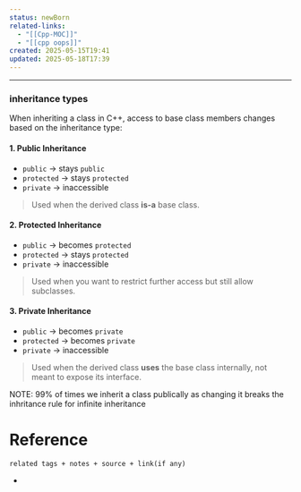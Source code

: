 ```yaml
---
status: newBorn
related-links:
  - "[[Cpp-MOC]]"
  - "[[cpp oops]]"
created: 2025-05-15T19:41
updated: 2025-05-18T17:39
---
```

---

### inheritance types

When inheriting a class in C++, access to base class members changes based on the inheritance type:

#### 1. **Public Inheritance**

- `public` → stays `public`
- `protected` → stays `protected`
- `private` → inaccessible

> Used when the derived class **is-a** base class.

#### 2. **Protected Inheritance**

- `public` → becomes `protected`
- `protected` → stays `protected`
- `private` → inaccessible

> Used when you want to restrict further access but still allow subclasses.

#### 3. **Private Inheritance**

- `public` → becomes `private`
- `protected` → becomes `private`
- `private` → inaccessible

> Used when the derived class **uses** the base class internally, not meant to expose its interface.

NOTE: 99% of times we inherit a class publically as changing it breaks the inhritance rule for infinite inheritance 

# Reference
`related tags + notes + source + link(if any)`
 

- 